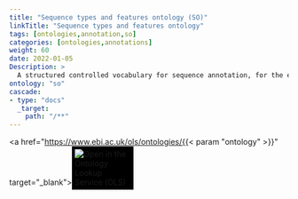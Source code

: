 ```yaml
---
title: "Sequence types and features ontology (SO)"
linkTitle: "Sequence types and features ontology"
tags: [ontologies,annotation,so]
categories: [ontologies,annotations]
weight: 60
date: 2022-01-05
Description: >
  A structured controlled vocabulary for sequence annotation, for the exchange of annotation data and for the description of sequence objects in databases.
ontology: "so"
cascade:
- type: "docs"
  _target:
    path: "/**"
---
```


[//]: # (feel free to add extra details here or include a readme file)

<a href="https://www.ebi.ac.uk/ols/ontologies/{{< param "ontology" >}}" target="_blank"><img src="https://www.ebi.ac.uk/ols/img/OLS_logo_2017.png" style="max-width: 20%; background: #000000; padding: 5px;" alt="Open in the Ontology Lookup Service (OLS)" ></a>

<div id="result">
<script>  $( "#result" ).load( "https://www.ebi.ac.uk/ols/ontologies/{{< param "ontology" >}}  #ontology_info_box", function(){$("a[href^='../']").each(function(){$(this).attr('target','_blank');$(this).attr('href',$(this).attr('href').replace('../','https://www.ebi.ac.uk/ols/'));})})</script>


</script>
</div>
